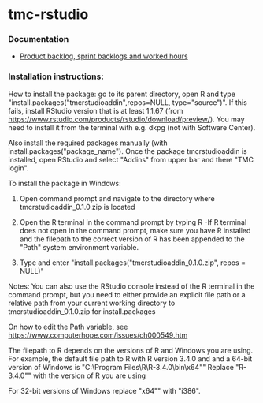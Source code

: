 # tmc-rstudio

### Documentation

* [Product backlog, sprint backlogs and worked hours](https://docs.google.com/spreadsheets/d/1uS8EfZtXFUFsn7fuUvls3LqDM_Vpn82c1zXXGLNh6ws/)

### Installation instructions:


How to install the package: go to its parent directory, open R and type "install.packages("tmcrstudioaddin",repos=NULL, type="source")".
If this fails, install RStudio version that is at least 1.1.67 (from https://www.rstudio.com/products/rstudio/download/preview/). You may need to install it from the terminal with e.g. dkpg (not with Software Center).

Also install the required packages manually (with install.packages("package_name").
Once the package tmcrstudioaddin is installed, open RStudio and select "Addins" from upper bar and there "TMC login".


To install the package in Windows:

1. Open command prompt and navigate to the directory where tmcrstudioaddin_0.1.0.zip is located
2. Open the R terminal in the command prompt by typing R
  -If R terminal does not open in the command prompt, make sure you have R installed and the filepath to the correct version of R has been appended to the "Path" system environment variable.

3. Type and enter "install.packages("tmcrstudioaddin_0.1.0.zip", repos = NULL)"

Notes:
  You can also use the RStudio console instead of the R terminal in the command prompt, but you need to either provide an explicit file path or a relative path from your current working directory to tmcrstudioaddin_0.1.0.zip for install.packages

  On how to edit the Path variable, see https://www.computerhope.com/issues/ch000549.htm

  The filepath to R depends on the versions of R and Windows you are using. For example, the default file path to R with R version 3.4.0 and and a 64-bit version of Windows is "C:\Program Files\R\R-3.4.0\bin\x64""
    Replace "R-3.4.0"" with the version of R you are using

For 32-bit versions of Windows replace "x64"" with "i386".
